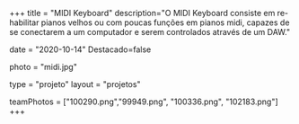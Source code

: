 +++
title = "MIDI Keyboard"
description="O MIDI Keyboard consiste em re-habilitar pianos velhos ou com poucas funções em pianos midi, capazes de se conectarem a um computador e serem controlados através de um DAW." 

date = "2020-10-14" 
Destacado=false 

photo = "midi.jpg" 

type = "projeto" 
layout = "projetos"

teamPhotos = ["100290.png","99949.png", "100336.png", "102183.png"] 
+++
